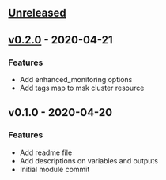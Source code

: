 <a name="unreleased"></a>
## [Unreleased]


<a name="v0.2.0"></a>
## [v0.2.0] - 2020-04-21
### Features
- Add enhanced_monitoring options
- Add tags map to msk cluster resource


<a name="v0.1.0"></a>
## v0.1.0 - 2020-04-20
### Features
- Add readme file
- Add descriptions on variables and outputs
- Initial module commit


[Unreleased]: https://github.com/angelabad/terraform-aws-msk-cluster/compare/v0.2.0...HEAD
[v0.2.0]: https://github.com/angelabad/terraform-aws-msk-cluster/compare/v0.1.0...v0.2.0
